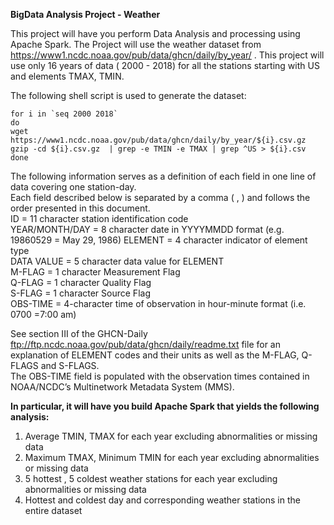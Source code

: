 **BigData Analysis Project - Weather** 

This project will have you perform Data Analysis and processing using Apache Spark. 
The Project will use the weather dataset from https://www1.ncdc.noaa.gov/pub/data/ghcn/daily/by_year/ .
This project will use only 16 years of data ( 2000 - 2018) for all the stations starting with US and elements TMAX, TMIN. 

The following shell script is used to generate the dataset:  
```
for i in `seq 2000 2018`
do  
wget https://www1.ncdc.noaa.gov/pub/data/ghcn/daily/by_year/${i}.csv.gz  
gzip -cd ${i}.csv.gz  | grep -e TMIN -e TMAX | grep ^US > ${i}.csv  
done 
```

The following information serves as a definition of each field in one line of data covering one station-day.  
Each field   described below is separated by a comma ( , ) and follows the order presented in this document.  
ID = 11 character station identification code  
YEAR/MONTH/DAY = 8 character date in YYYYMMDD format (e.g. 19860529 = May 29, 1986) ELEMENT = 4 character indicator of element type  
DATA VALUE = 5 character data value for ELEMENT  
M-FLAG = 1 character Measurement Flag  
Q-FLAG = 1 character Quality Flag  
S-FLAG = 1 character Source Flag  
OBS-TIME = 4-character time of observation in hour-minute format (i.e. 0700 =7:00 am)  
  
See section III of the GHCN-Daily ftp://ftp.ncdc.noaa.gov/pub/data/ghcn/daily/readme.txt file for an explanation of ELEMENT   codes and their units as well as the M-FLAG, Q-FLAGS and S-FLAGS.  
The OBS-TIME field is populated with the observation times contained in NOAA/NCDC’s Multinetwork Metadata System (MMS).  
  
**In particular, it will have you build Apache Spark that yields the following analysis:**  
1. Average TMIN, TMAX for each year excluding abnormalities or missing data  
2. Maximum TMAX, Minimum TMIN for each year excluding abnormalities or missing data  
3. 5 hottest , 5 coldest weather stations for each year excluding abnormalities or missing data  
4. Hottest and coldest day and corresponding weather stations in the entire dataset  
